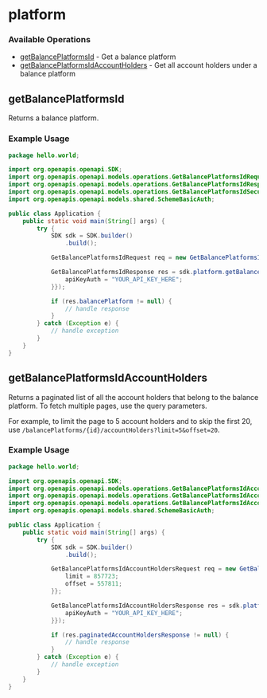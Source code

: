 # platform

### Available Operations

* [getBalancePlatformsId](#getbalanceplatformsid) - Get a balance platform
* [getBalancePlatformsIdAccountHolders](#getbalanceplatformsidaccountholders) - Get all account holders under a balance platform

## getBalancePlatformsId

Returns a balance platform.

### Example Usage

```java
package hello.world;

import org.openapis.openapi.SDK;
import org.openapis.openapi.models.operations.GetBalancePlatformsIdRequest;
import org.openapis.openapi.models.operations.GetBalancePlatformsIdResponse;
import org.openapis.openapi.models.operations.GetBalancePlatformsIdSecurity;
import org.openapis.openapi.models.shared.SchemeBasicAuth;

public class Application {
    public static void main(String[] args) {
        try {
            SDK sdk = SDK.builder()
                .build();

            GetBalancePlatformsIdRequest req = new GetBalancePlatformsIdRequest("provident");            

            GetBalancePlatformsIdResponse res = sdk.platform.getBalancePlatformsId(req, new GetBalancePlatformsIdSecurity() {{
                apiKeyAuth = "YOUR_API_KEY_HERE";
            }});

            if (res.balancePlatform != null) {
                // handle response
            }
        } catch (Exception e) {
            // handle exception
        }
    }
}
```

## getBalancePlatformsIdAccountHolders

Returns a paginated list of all the account holders that belong to the balance platform. To fetch multiple pages, use the query parameters. 

For example, to limit the page to 5 account holders and to skip the first 20, use `/balancePlatforms/{id}/accountHolders?limit=5&offset=20`.

### Example Usage

```java
package hello.world;

import org.openapis.openapi.SDK;
import org.openapis.openapi.models.operations.GetBalancePlatformsIdAccountHoldersRequest;
import org.openapis.openapi.models.operations.GetBalancePlatformsIdAccountHoldersResponse;
import org.openapis.openapi.models.operations.GetBalancePlatformsIdAccountHoldersSecurity;
import org.openapis.openapi.models.shared.SchemeBasicAuth;

public class Application {
    public static void main(String[] args) {
        try {
            SDK sdk = SDK.builder()
                .build();

            GetBalancePlatformsIdAccountHoldersRequest req = new GetBalancePlatformsIdAccountHoldersRequest("a") {{
                limit = 857723;
                offset = 557811;
            }};            

            GetBalancePlatformsIdAccountHoldersResponse res = sdk.platform.getBalancePlatformsIdAccountHolders(req, new GetBalancePlatformsIdAccountHoldersSecurity() {{
                apiKeyAuth = "YOUR_API_KEY_HERE";
            }});

            if (res.paginatedAccountHoldersResponse != null) {
                // handle response
            }
        } catch (Exception e) {
            // handle exception
        }
    }
}
```
